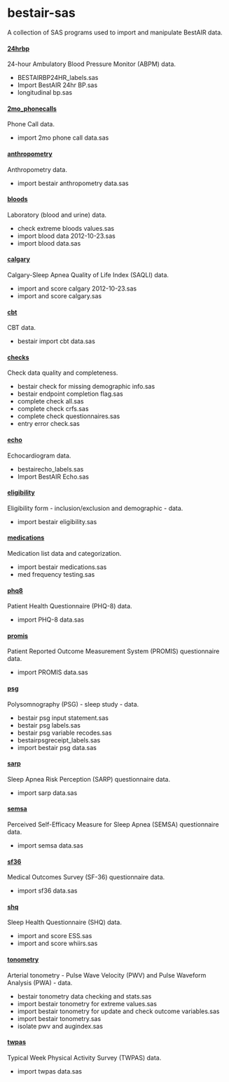 bestair-sas
===========

A collection of SAS programs used to import and manipulate BestAIR data.


#### [24hrbp](https://github.com/sleepepi/bestair-sas/tree/master/24hrbp)
24-hour Ambulatory Blood Pressure Monitor (ABPM) data.
  - BESTAIRBP24HR_labels.sas
  - Import BestAIR 24hr BP.sas
  - longitudinal bp.sas

#### [2mo_phonecalls](https://github.com/sleepepi/bestair-sas/tree/master/2mo_phonecalls)
Phone Call data.
  - import 2mo phone call data.sas

#### [anthropometry](https://github.com/sleepepi/bestair-sas/tree/master/anthropometry)
Anthropometry data.
  - import bestair anthropometry data.sas

#### [bloods](https://github.com/sleepepi/bestair-sas/tree/master/bloods)
Laboratory (blood and urine) data.
  - check extreme bloods values.sas
  - import blood data 2012-10-23.sas
  - import blood data.sas

#### [calgary](https://github.com/sleepepi/bestair-sas/tree/master/calgary)
Calgary-Sleep Apnea Quality of Life Index (SAQLI) data.
  - import and score calgary 2012-10-23.sas
  - import and score calgary.sas

#### [cbt](https://github.com/sleepepi/bestair-sas/tree/master/cbt)
CBT data.
  - bestair import cbt data.sas

#### [checks](https://github.com/sleepepi/bestair-sas/tree/master/checks)
Check data quality and completeness.
  - bestair check for missing demographic info.sas
  - bestair endpoint completion flag.sas
  - complete check all.sas
  - complete check crfs.sas
  - complete check questionnaires.sas
  - entry error check.sas

#### [echo](https://github.com/sleepepi/bestair-sas/tree/master/echo)
Echocardiogram data.
  - bestairecho_labels.sas
  - Import BestAIR Echo.sas

#### [eligibility](https://github.com/sleepepi/bestair-sas/tree/master/eligibility)
Eligibility form - inclusion/exclusion and demographic - data.
  - import bestair eligibility.sas

#### [medications](https://github.com/sleepepi/bestair-sas/tree/master/medications)
Medication list data and categorization.
  - import bestair medications.sas
  - med frequency testing.sas

#### [phq8](https://github.com/sleepepi/bestair-sas/tree/master/phq8)
Patient Health Questionnaire (PHQ-8) data.
  - import PHQ-8 data.sas

#### [promis](https://github.com/sleepepi/bestair-sas/tree/master/promis)
Patient Reported Outcome Measurement System (PROMIS) questionnaire data.
  - import PROMIS data.sas

#### [psg](https://github.com/sleepepi/bestair-sas/tree/master/psg)
Polysomnography (PSG) - sleep study - data.
  - bestair psg input statement.sas
  - bestair psg labels.sas
  - bestair psg variable recodes.sas
  - bestairpsgreceipt_labels.sas
  - import bestair psg data.sas

#### [sarp](https://github.com/sleepepi/bestair-sas/tree/master/sarp)
Sleep Apnea Risk Perception (SARP) questionnaire data.
  - import sarp data.sas

#### [semsa](https://github.com/sleepepi/bestair-sas/tree/master/semsa)
Perceived Self-Efficacy Measure for Sleep Apnea (SEMSA) questionnaire data.
  - import semsa data.sas

#### [sf36](https://github.com/sleepepi/bestair-sas/tree/master/sf36)
Medical Outcomes Survey (SF-36) questionnaire data.
  - import sf36 data.sas

#### [shq](https://github.com/sleepepi/bestair-sas/tree/master/shq)
Sleep Health Questionnaire (SHQ) data.
  - import and score ESS.sas
  - import and score whiirs.sas

#### [tonometry](https://github.com/sleepepi/bestair-sas/tree/master/tonometry)
Arterial tonometry - Pulse Wave Velocity (PWV) and Pulse Waveform Analysis (PWA) - data.
  - bestair tonometry data checking and stats.sas
  - import bestair tonometry for extreme values.sas
  - import bestair tonometry for update and check outcome variables.sas
  - import bestair tonometry.sas
  - isolate pwv and augindex.sas

#### [twpas](https://github.com/sleepepi/bestair-sas/tree/master/twpas)
Typical Week Physical Activity Survey (TWPAS) data.
  - import twpas data.sas

